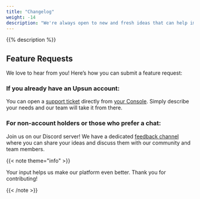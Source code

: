 ```yaml
---
title: "Changelog"
weight: -14
description: "We're always open to new and fresh ideas that can help improve our product. Learn how to make a feature request and engage with the {{% vendor/name %}} community here."
---
```


{{% description %}}

## Feature Requests
We love to hear from you! Here’s how you can submit a feature request:

### If you already have an Upsun account: 

You can open a [support ticket](/learn/overview/get-support.html) directly from [your Console](https://console.platform.sh/). Simply describe your needs and our team will take it from there.

### For non-account holders or those who prefer a chat: 

Join us on our Discord server! We have a dedicated [feedback channel](https://discord.com/channels/1121795479785721957/1284195722299834510) where you can share your ideas and discuss them with our community and team members.

{{< note theme="info" >}}

Your input helps us make our platform even better. Thank you for contributing!

{{< /note >}}